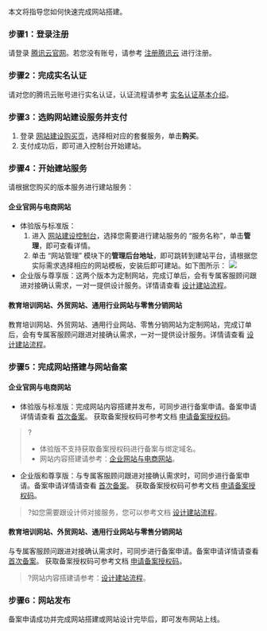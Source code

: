 本文将指导您如何快速完成网站搭建。

### 步骤1：登录注册
请登录 [腾讯云官网](https://cloud.tencent.com/)。若您没有账号，请参考 [注册腾讯云](https://cloud.tencent.com/document/product/378/17985) 进行注册。

### 步骤2：完成实名认证
请对您的腾讯云账号进行实名认证，认证流程请参考 [实名认证基本介绍](https://cloud.tencent.com/document/product/378/3629)。

### 步骤3：选购网站建设服务并支付
1. 登录 [网站建设购买页](https://buy.cloud.tencent.com/wds)，选择相对应的套餐服务，单击**购买**。
2. 支付成功后，即可进入控制台开始建站。

### 步骤4：开始建站服务
请根据您购买的版本服务进行建站服务：
#### 企业官网与电商网站
- 体验版与标准版：
  1. 进入 [网站建设控制台](https://console.cloud.tencent.com/wds)，选择您需要进行建站服务的 “服务名称”，单击**管理**，即可查看详情。
  2. 单击 “网站管理” 模块下的**管理后台地址**，即可跳转到建站平台，请根据您实际需求选择相应的网站模板，安装后即可建站。如下图所示：
  ![](https://main.qcloudimg.com/raw/10995517b06ea1449f54b42b553c3527.png)
- 企业版与尊享版：这两个版本为定制网站，完成订单后，会有专属客服顾问跟进对接确认需求，一对一提供设计服务。详情请查看 [设计建站流程](https://cloud.tencent.com/document/product/1276/48484)。


#### 教育培训网站、外贸网站、通用行业网站与零售分销网站
教育培训网站、外贸网站、通用行业网站、零售分销网站为定制网站，完成订单后，会有专属客服顾问跟进对接确认需求，一对一提供设计服务。详情请查看 [设计建站流程](https://cloud.tencent.com/document/product/1276/48484)。


### 步骤5：完成网站搭建与网站备案
#### 企业官网与电商网站
- 体验版与标准版：完成网站内容搭建并发布，可同步进行备案申请。备案申请详情请查看 [首次备案](https://cloud.tencent.com/document/product/243/37402)。
获取备案授权码可参考文档 [申请备案授权码](https://cloud.tencent.com/document/product/1276/53388)。
>?
>- 体验版不支持获取备案授权码进行备案与绑定域名。
>- 网站内容搭建请参考：[企业网站与电商网站](https://cloud.tencent.com/document/product/1276/48483)。
>
- 企业版和尊享版：与专属客服顾问跟进对接确认需求时，可同步进行备案申请。备案申请详情请查看 [首次备案](https://cloud.tencent.com/document/product/243/37402)。
获取备案授权码可参考文档 [申请备案授权码](https://cloud.tencent.com/document/product/1276/53388)。
>?如您需要跟设计师对接服务，您可以参考文档 [设计建站流程](https://cloud.tencent.com/document/product/1276/48484)。


#### 教育培训网站、外贸网站、通用行业网站与零售分销网站
与专属客服顾问跟进对接确认需求时，可同步进行备案申请。备案申请详情请查看 [首次备案](https://cloud.tencent.com/document/product/243/37402)。
获取备案授权码可参考文档 [申请备案授权码](https://cloud.tencent.com/document/product/1276/53388)。
>?网站内容搭建请参考：[设计建站流程](https://cloud.tencent.com/document/product/1276/48484)。

### 步骤6：网站发布
备案申请成功并完成网站搭建或网站设计完毕后，即可发布网站上线。
